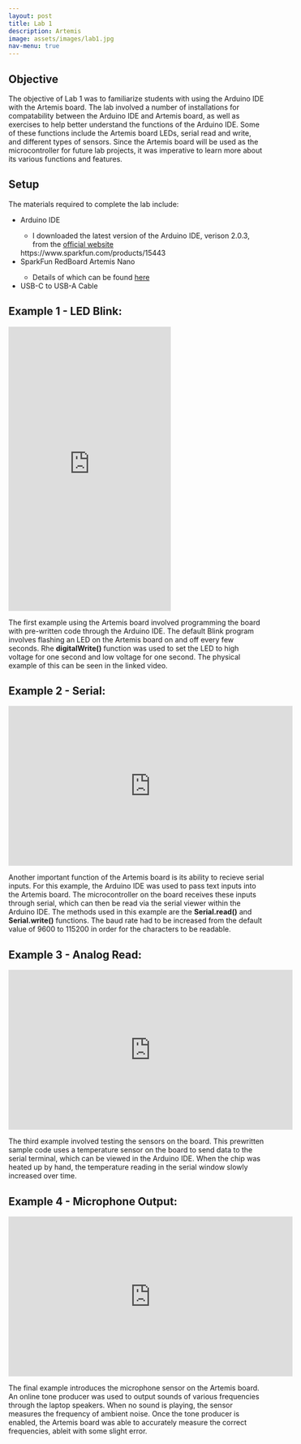```yaml
---
layout: post
title: Lab 1
description: Artemis
image: assets/images/lab1.jpg
nav-menu: true
---
```


<h2>Objective</h2>
    <p>The objective of Lab 1 was to familiarize students with using the Arduino IDE with the Artemis board. The lab involved a number of installations for compatability between the Arduino IDE and Artemis board, as well as exercises to help better understand the functions of the Arduino IDE. Some of these functions include the Artemis board LEDs, serial read and write, and different types of sensors. Since the Artemis board will be used as the microcontroller for future lab projects, it was imperative to learn more about its various functions and features. </p>

<h2>Setup</h2>
    <p>The materials required to complete the lab include:</p>
    <ul>
        <li>Arduino IDE</li>
            <ul>
                <li> I downloaded the latest version of the Arduino IDE, verison 2.0.3, from the <a href="https://www.arduino.cc/en/software">official website</a></li>
            </ul>https://www.sparkfun.com/products/15443
        <li>SparkFun RedBoard Artemis Nano</li>
            <ul>
                <li>Details of which can be found <a href="https://www.arduino.cc/en/software">here</a></li>
            </ul>
        <li>USB-C to USB-A Cable</li>
    </ul>

<h2>Example 1 - LED Blink:</h2>

<iframe 
    width="320" 
    height="560" 
    src="https://www.youtube.com/embed/BLUckYMHRmA" 
    title="ECE 4160: Lab 1 Example 1" 
    frameborder="0" 
    allow="accelerometer; autoplay; clipboard-write; encrypted-media; gyroscope; picture-in-picture; web-share" 
    allowfullscreen>
</iframe>

<p>The first example using the Artemis board involved programming the board with pre-written code through the Arduino IDE. The default Blink program involves flashing an LED on the Artemis board on and off every few seconds. Rhe <b>digitalWrite()</b> function was used to set the LED to high voltage for one second and low voltage for one second. The physical example of this can be seen in the linked video.</p>

<h2>Example 2 - Serial:</h2>

<iframe 
    width="560" 
    height="315" 
    src="https://www.youtube.com/embed/W3j5OXLEYZQ" 
    title="YouTube video player" 
    frameborder="0" 
    allow="accelerometer; autoplay; clipboard-write; encrypted-media; gyroscope; picture-in-picture; web-share" 
    allowfullscreen>
</iframe>

<p>Another important function of the Artemis board is its ability to recieve serial inputs. For this example, the Arduino IDE was used to pass text inputs into the Artemis board. The microcontroller on the board receives these inputs through serial, which can then be read via the serial viewer within the Arduino IDE. The methods used in this example are the <b>Serial.read()</b> and <b>Serial.write()</b> functions. The baud rate had to be increased from the default value of 9600 to 115200 in order for the characters to be readable.</p>

<h2>Example 3 - Analog Read:</h2>

<iframe 
    width="560" 
    height="315" 
    src="https://www.youtube.com/embed/W3j5OXLEYZQ" 
    title="YouTube video player" 
    frameborder="0" 
    allow="accelerometer; autoplay; clipboard-write; encrypted-media; gyroscope; picture-in-picture; web-share" 
    allowfullscreen>
</iframe>

<p>The third example involved testing the sensors on the board. This prewritten sample code uses a temperature sensor on the board to send data to the serial terminal, which can be viewed in the Arduino IDE. When the chip was heated up by hand, the temperature reading in the serial window slowly increased over time.</p>

<h2>Example 4 - Microphone Output:</h2>

<iframe 
    width="560" 
    height="315" 
    src="https://www.youtube.com/embed/MQVtcWXXAas" 
    title="YouTube video player" 
    frameborder="0" 
    allow="accelerometer; autoplay; clipboard-write; encrypted-media; gyroscope; picture-in-picture; web-share" 
    allowfullscreen>
</iframe>

<p>The final example introduces the microphone sensor on the Artemis board. An online tone producer was used to output sounds of various frequencies through the laptop speakers. When no sound is playing, the sensor measures the frequency of ambient noise. Once the tone producer is enabled, the Artemis board was able to accurately measure the correct frequencies, ableit with some slight error.</p>

